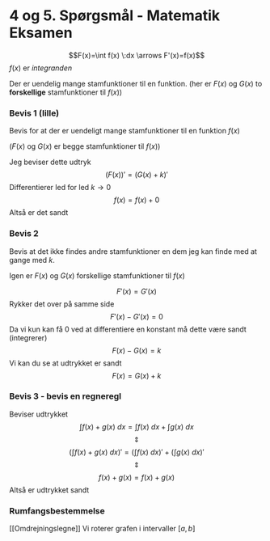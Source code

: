 # 4 og 5. Spørgsmål - Matematik Eksamen


$$F(x)=\int f(x) \:dx \arrows F'(x)=f(x)$$
$f(x)$ er *integranden*

Der er uendelig mange stamfunktioner til en funktion. (her er $F(x)$ og $G(x)$ to **forskellige** stamfunktioner til $f(x)$)

### Bevis 1 (lille)
Bevis for at der er uendeligt mange stamfunktioner til en funktion $f(x)$ 

($F(x)$ og $G(x)$ er begge stamfunktioner til $f(x)$)

Jeg beviser dette udtryk
$$(F(x))' = (G(x)+k)'$$
Differentierer led for led $k \rightarrow 0$
$$f(x)=f(x) + 0$$
Altså er det sandt

### Bevis 2
Bevis at det ikke findes andre stamfunktioner en dem jeg kan finde med at gange med $k$.

Igen er $F(x)$ og $G(x)$ forskellige stamfunktioner til $f(x)$

$$F'(x)=G'(x)$$
Rykker det over på samme side
$$F'(x)-G'(x)=0$$
Da vi kun kan få $0$ ved at differentiere en konstant må dette være sandt (integrerer)
$$F(x)-G(x)=k$$
Vi kan du se at udtrykket er sandt
$$F(x)=G(x)+k$$

### Bevis 3 - bevis en regneregl
Beviser udtrykket
$$\int f(x)+g(x) \:dx = \int f(x)\:dx + \int g(x)\:dx$$
$$\Updownarrow$$
$$\left( \int f(x) + g(x)\:dx \right)' = \left( \int f(x)\:dx \right)' +\left( \int g(x)\:dx \right)'$$
$$\Updownarrow$$
$$f(x)+g(x)=f(x)+g(x)$$
Altså er udtrykket sandt


### Rumfangsbestemmelse
[[Omdrejningslegne]]
Vi roterer grafen i intervaller $[a,b]$
